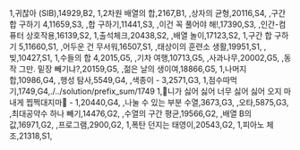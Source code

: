 1,귀찮아 (SIB),14929,B2,
1,2차원 배열의 합,2167,B1,
,상자의 균형,20116,S4,
,구간 합 구하기 4,11659,S3,
,합 구하기,11441,S3,
,이건 꼭 풀어야 해!,17390,S3,
,인간-컴퓨터 상호작용,16139,S2,
1,출석체크,20438,S2,
,배열 놀이,17123,S2,
1,구간 합 구하기 5,11660,S1,
,어두운 건 무서워,16507,S1,
,태상이의 훈련소 생활,19951,S1,
,빚,10427,S1,
1,수들의 합 4,2015,G5,
,기차 여행,10713,G5,
,사과나무,20002,G5,
,동작 그만. 밑장 빼기냐?,20159,G5,
,젊은 날의 생이여,18866,G5,
1,나머지 합,10986,G4,
,행성 탐사,5549,G4,
,색종이 - 3,2571,G3,
1,점수따먹기,1749,G4,./../solution/prefix_sum/1749
1,🎵니가 싫어 싫어 너무 싫어 싫어 오지 마 내게 찝쩍대지마🎵 - 1,20440,G4,
,나눌 수 있는 부분 수열,3673,G3,
,오타,5875,G3,
,최대공약수 하나 빼기,14476,G2,
,수열의 구간 평균,19566,G2,
,배열 B의 값,16971,G2,
,프로그램,2900,G2,
1,폭탄 던지는 태영이,20543,G2,
1,피아노 체조,21318,S1,
